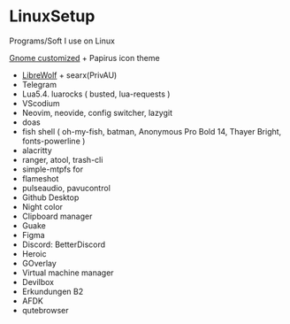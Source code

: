 # LinuxSetup
Programs/Soft I use on Linux

[Gnome customized](https://www.youtube.com/watch?v=zOUTasMuZl4) + Papirus icon theme
* [LibreWolf](https://www.youtube.com/watch?v=dwZpjKH8nbo) + searx(PrivAU)
* Telegram
* Lua5.4. luarocks ( busted, lua-requests )
* VScodium
* Neovim, neovide, config switcher, lazygit
* doas
* fish shell ( oh-my-fish, batman, Anonymous Pro Bold 14, Thayer Bright, fonts-powerline )
* alacritty
* ranger, atool, trash-cli
* simple-mtpfs for 
* flameshot
* pulseaudio, pavucontrol
* Github Desktop
* Night color
* Clipboard manager
* Guake
* Figma
* Discord: BetterDiscord
* Heroic
* GOverlay
* Virtual machine manager
* Devilbox
* Erkundungen B2
* AFDK
* qutebrowser
